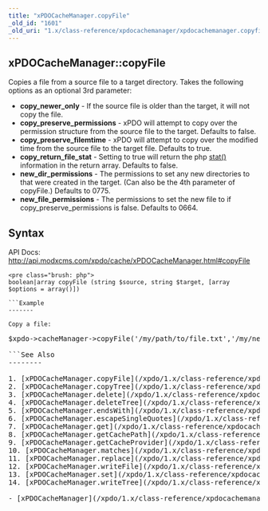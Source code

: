 ```yaml
---
title: "xPDOCacheManager.copyFile"
_old_id: "1601"
_old_uri: "1.x/class-reference/xpdocachemanager/xpdocachemanager.copyfile"
---
```


xPDOCacheManager::copyFile
--------------------------

Copies a file from a source file to a target directory. Takes the following options as an optional 3rd parameter:

- **copy\_newer\_only** - If the source file is older than the target, it will not copy the file.
- **copy\_preserve\_permissions** - xPDO will attempt to copy over the permission structure from the source file to the target. Defaults to false.
- **copy\_preserve\_filemtime** - xPDO will attempt to copy over the modified time from the source file to the target file. Defaults to true.
- **copy\_return\_file\_stat** - Setting to true will return the php [stat()](http://www.php.net/stat) information in the return array. Defaults to false.
- **new\_dir\_permissions** - The permissions to set any new directories to that were created in the target. (Can also be the 4th parameter of copyFile.) Defaults to 0775.
- **new\_file\_permissions** - The permissions to set the new file to if copy\_preserve\_permissions is false. Defaults to 0664.

Syntax
------

API Docs: <http://api.modxcms.com/xpdo/cache/xPDOCacheManager.html#copyFile>

```
<pre class="brush: php">
boolean|array copyFile (string $source, string $target, [array $options = array()])

```Example
-------

Copy a file:

```
<pre class="brush: php">
$xpdo->cacheManager->copyFile('/my/path/to/file.txt','/my/new/path/dir/');

```See Also
--------

1. [xPDOCacheManager.copyFile](/xpdo/1.x/class-reference/xpdocachemanager/xpdocachemanager.copyfile)
2. [xPDOCacheManager.copyTree](/xpdo/1.x/class-reference/xpdocachemanager/xpdocachemanager.copytree)
3. [xPDOCacheManager.delete](/xpdo/1.x/class-reference/xpdocachemanager/xpdocachemanager.delete)
4. [xPDOCacheManager.deleteTree](/xpdo/1.x/class-reference/xpdocachemanager/xpdocachemanager.deletetree)
5. [xPDOCacheManager.endsWith](/xpdo/1.x/class-reference/xpdocachemanager/xpdocachemanager.endswith)
6. [xPDOCacheManager.escapeSingleQuotes](/xpdo/1.x/class-reference/xpdocachemanager/xpdocachemanager.escapesinglequotes)
7. [xPDOCacheManager.get](/xpdo/1.x/class-reference/xpdocachemanager/xpdocachemanager.get)
8. [xPDOCacheManager.getCachePath](/xpdo/1.x/class-reference/xpdocachemanager/xpdocachemanager.getcachepath)
9. [xPDOCacheManager.getCacheProvider](/xpdo/1.x/class-reference/xpdocachemanager/xpdocachemanager.getcacheprovider)
10. [xPDOCacheManager.matches](/xpdo/1.x/class-reference/xpdocachemanager/xpdocachemanager.matches)
11. [xPDOCacheManager.replace](/xpdo/1.x/class-reference/xpdocachemanager/xpdocachemanager.replace)
12. [xPDOCacheManager.writeFile](/xpdo/1.x/class-reference/xpdocachemanager/xpdocachemanager.writefile)
13. [xPDOCacheManager.set](/xpdo/1.x/class-reference/xpdocachemanager/xpdocachemanager.set)
14. [xPDOCacheManager.writeTree](/xpdo/1.x/class-reference/xpdocachemanager/xpdocachemanager.writetree)

- [xPDOCacheManager](/xpdo/1.x/class-reference/xpdocachemanager "xPDOCacheManager")